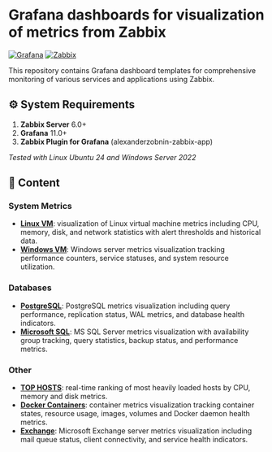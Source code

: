 # Grafana dashboards for visualization of metrics from Zabbix

[![Grafana](https://img.shields.io/badge/Grafana-F2F4F9?style=for-the-badge&logo=grafana&logoColor=orange&labelColor=F2F4F9)](https://grafana.com) [![Zabbix](https://img.shields.io/badge/Zabbix-D50000?style=for-the-badge&logo=zabbix&logoColor=white)](https://www.zabbix.com)

This repository contains Grafana dashboard templates for comprehensive monitoring of various services and applications using Zabbix.

## ⚙️ System Requirements

1. **Zabbix Server** 6.0+
2. **Grafana** 11.0+
3. **Zabbix Plugin for Grafana** (alexanderzobnin-zabbix-app)

_Tested with Linux Ubuntu 24 and Windows Server 2022_

## 📂 Content

### System Metrics
- **[Linux VM](./LinuxVM/)**: visualization of Linux virtual machine metrics including CPU, memory, disk, and network statistics with alert thresholds and historical data.
- **[Windows VM](./WindowsVM/)**: Windows server metrics visualization tracking performance counters, service statuses, and system resource utilization.

### Databases
- **[PostgreSQL](./PostgreSQL/)**: PostgreSQL metrics visualization including query performance, replication status, WAL metrics, and database health indicators.
- **[Microsoft SQL](./MSSQL/)**: MS SQL Server metrics visualization with availability group tracking, query statistics, backup status, and performance metrics.

### Other
- **[TOP HOSTS](./TOP_HOSTS/)**: real-time ranking of most heavily loaded hosts by CPU, memory and disk metrics.
- **[Docker Containers](./DockerContainers/)**: container metrics visualization tracking container states, resource usage, images, volumes and Docker daemon health metrics.
- **[Exchange](./Exchange/)**: Microsoft Exchange server metrics visualization including mail queue status, client connectivity, and service health indicators.